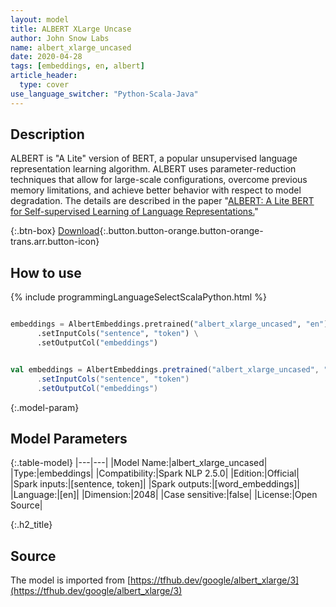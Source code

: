 ```yaml
---
layout: model
title: ALBERT XLarge Uncase
author: John Snow Labs
name: albert_xlarge_uncased
date: 2020-04-28
tags: [embeddings, en, albert]
article_header:
  type: cover
use_language_switcher: "Python-Scala-Java"
---
```


## Description
ALBERT is "A Lite" version of BERT, a popular unsupervised language representation learning algorithm. ALBERT uses parameter-reduction techniques that allow for large-scale configurations, overcome previous memory limitations, and achieve better behavior with respect to model degradation. The details are described in the paper "[ALBERT: A Lite BERT for Self-supervised Learning of Language Representations.](https://arxiv.org/abs/1909.11942)"

{:.btn-box}
[Download](https://s3.amazonaws.com/auxdata.johnsnowlabs.com/public/models/albert_xlarge_uncased_en_2.5.0_2.4_1588073443653.zip){:.button.button-orange.button-orange-trans.arr.button-icon}

## How to use

{% include programmingLanguageSelectScalaPython.html %}

```python

embeddings = AlbertEmbeddings.pretrained("albert_xlarge_uncased", "en") \
      .setInputCols("sentence", "token") \
      .setOutputCol("embeddings")
```

```scala

val embeddings = AlbertEmbeddings.pretrained("albert_xlarge_uncased", "en")
      .setInputCols("sentence", "token")
      .setOutputCol("embeddings")
```

{:.model-param}
## Model Parameters

{:.table-model}
|---|---|
|Model Name:|albert_xlarge_uncased|
|Type:|embeddings|
|Compatibility:|Spark NLP 2.5.0|
|Edition:|Official|
|Spark inputs:|[sentence, token]|
|Spark outputs:|[word_embeddings]|
|Language:|[en]|
|Dimension:|2048|
|Case sensitive:|false|
|License:|Open Source|

{:.h2_title}
## Source
The model is imported from [https://tfhub.dev/google/albert_xlarge/3](https://tfhub.dev/google/albert_xlarge/3)
